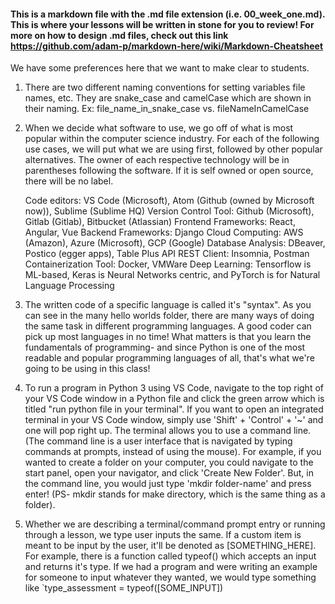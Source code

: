 #### This is a markdown file with the .md file extension (i.e. 00_week_one.md). This is where your lessons will be written in stone for you to review! For more on how to design .md files, check out this link https://github.com/adam-p/markdown-here/wiki/Markdown-Cheatsheet

We have some preferences here that we want to make clear to students.

1)  There are two different naming conventions for setting variables file names, etc.
    They are snake_case and camelCase which are shown in their naming. 
    Ex: file_name_in_snake_case vs. fileNameInCamelCase

2)  When we decide what software to use, we go off of what is most popular within the
    computer science industry. For each of the following use cases, we will put what we are using first, followed by other popular alternatives. The owner of each respective technology will be in parentheses following the software. If it is self owned or open source, there will be no label.

    Code editors: VS Code (Microsoft), Atom (Github (owned by Microsoft now)), Sublime (Sublime HQ)
    Version Control Tool: Github (Microsoft), Gitlab (Gitlab), Bitbucket (Atlassian)
    Frontend Frameworks: React, Angular, Vue
    Backend Frameworks: Django
    Cloud Computing: AWS (Amazon), Azure (Microsoft), GCP (Google)
    Database Analysis: DBeaver, Postico (egger apps), Table Plus
    API REST Client: Insomnia, Postman
    Containerization Tool: Docker, VMWare
    Deep Learning: Tensorflow is ML-based, Keras is Neural Networks centric, and PyTorch is for Natural Language Processing

3)  The written code of a specific language is called it's "syntax". As you can see in the many hello worlds folder, there
    are many ways of doing the same task in different programming languages. A good coder can pick up most languages in no time!
    What matters is that you learn the fundamentals of programming- and since Python is one of the most readable and popular
    programming languages of all, that's what we're going to be using in this class!

4)  To run a program in Python 3 using VS Code, navigate to the top right of your VS Code window in a Python file and click 
    the green arrow which is titled "run python file in your terminal". If you want to open an integrated terminal in your VS Code window, simply use
    'Shift' + 'Control' + '~' and one will pop right up. The terminal allows you to use a command line. (The command line
    is a user interface that is navigated by typing commands at prompts, instead of using the mouse). 
    For example, if you wanted to create a folder on your computer, you could navigate to the start panel, open your navigator, and click 'Create New Folder'. But, in the
    command line, you would just type 'mkdir folder-name' and press enter! (PS- mkdir stands for make directory, which is the same
    thing as a folder).

5)  Whether we are describing a terminal/command prompt entry or running through a lesson, we type user inputs the same. If a custom
    item is meant to be input by the user, it'll be denoted as [SOMETHING_HERE]. For example, there is a function called typeof()
    which accepts an input and returns it's type. If we had a program and were writing an example for someone to input whatever they
    wanted, we would type something like `type_assessment = typeof([SOME_INPUT])